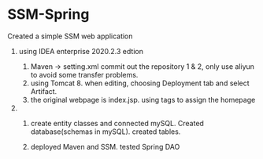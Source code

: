 # SSM-Spring
 Created a simple SSM web application

1. using IDEA enterprise 2020.2.3 edtion
    1. Maven -> setting.xml commit out the repository 1 & 2, only use aliyun to avoid some transfer problems.
    2. using Tomcat 8. when editing, choosing Deployment tab and select Artifact.
    3. the original webpage is index.jsp. using <welcome-file-list><welcome-file> tags to assign the homepage

2. 
    1. create entity classes and connected mySQL. Created database(schemas in mySQL). created tables. 

    2. deployed Maven and SSM. tested Spring DAO 


